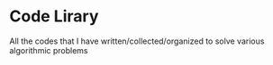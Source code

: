 # Code Lirary
All the codes that I have written/collected/organized to solve various algorithmic problems
